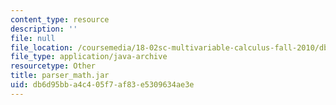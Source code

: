 ```yaml
---
content_type: resource
description: ''
file: null
file_location: /coursemedia/18-02sc-multivariable-calculus-fall-2010/db6d95bba4c405f7af83e5309634ae3e_parser_math.jar
file_type: application/java-archive
resourcetype: Other
title: parser_math.jar
uid: db6d95bb-a4c4-05f7-af83-e5309634ae3e
---
```

